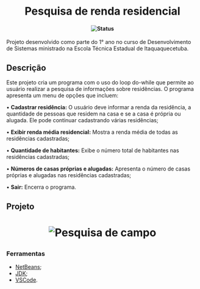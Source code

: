 <h1 align="center">Pesquisa de renda residencial</h1>
<h4 align="center">

<p align="center">
  <img src="https://img.shields.io/badge/status-concluído-brightgreen.svg" alt="Status" />
</p>

</h4>
Projeto desenvolvido como parte do 1° ano no curso de Desenvolvimento de Sistemas ministrado na Escola Técnica Estadual de Itaquaquecetuba. 

## Descrição
<p align=>Este projeto cria um programa com o uso do loop do-while que permite ao usuário realizar a pesquisa de informações sobre residências. O programa apresenta um menu de opções que incluem:

• <b>Cadastrar residência:</b> O usuário deve informar a renda da residência, a quantidade de pessoas que residem na casa e se a casa é própria ou alugada. Ele pode continuar cadastrando várias residências;<p>

• <b>Exibir renda média residencial:</b> Mostra a renda média de todas as residências cadastradas;<p>

• <b>Quantidade de habitantes:</b> Exibe o número total de habitantes nas residências cadastradas;<p>

• <b>Números de casas próprias e alugadas:</b> Apresenta o número de casas próprias e alugadas nas residências cadastradas;<p>

• <b>Sair:</b> Encerra o programa.</p>


## Projeto

<h1 align="center">
  
![Pesquisa de campo](https://github.com/mamkot/ProjetoResidencial/assets/102431539/0bf595d1-5126-468f-b722-b09d51c47219)

</h1>

### Ferramentas

- [NetBeans](https://netbeans.apache.org/download/index.html);
- [JDK](https://www.oracle.com/br/java/technologies/downloads);
- [VSCode](https://code.visualstudio.com/download).
